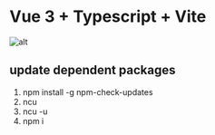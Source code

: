 # Vue 3 + Typescript + Vite

![alt](./src/assets/1.png)

## update dependent packages

1. npm install -g npm-check-updates
2. ncu
3. ncu -u
4. npm i